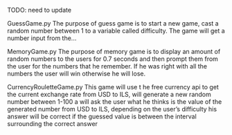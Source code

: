 TODO: need to update

GuessGame.py The purpose of guess game is to start a new game, cast a
random number between 1 to a variable called difficulty. The game will
get a number input from the...

MemoryGame.py The purpose of memory game is to display an amount of
random numbers to the users for 0.7 seconds and then prompt them from
the user for the numbers that he remember. If he was right with all the
numbers the user will win otherwise he will lose.

CurrencyRouletteGame.py This game will use t he free currency api to get
the current exchange rate from USD to ILS, will generate a new random
number between 1-100 a will ask the user what he thinks is the value of
the generated number from USD to ILS, depending on the user’s difficulty
his answer will be correct if the guessed value is between the interval
surrounding the correct answer
